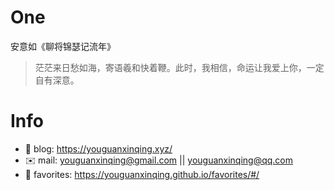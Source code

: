 
# One 
 
  
安意如《聊将锦瑟记流年》 
 
>茫茫来日愁如海，寄语羲和快着鞭。此时，我相信，命运让我爱上你，一定自有深意。        
 

# Info

- 📝 blog: https://youguanxinqing.xyz/
- ✉️  mail: youguanxinqing@gmail.com || youguanxinqing@qq.com
- 📙 favorites: https://youguanxinqing.github.io/favorites/#/
